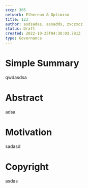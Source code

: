 ```yaml
---
sccp: 305
network: Ethereum & Optimism
title: 123
author: asdsadas, assadds, zxczxcz
status: Draft
created: 2022-10-25T04:38:03.781Z
type: Governance
---
```



# Simple Summary

qwdasdsa

# Abstract

adsa

# Motivation

sadasd

# Copyright

asdas

